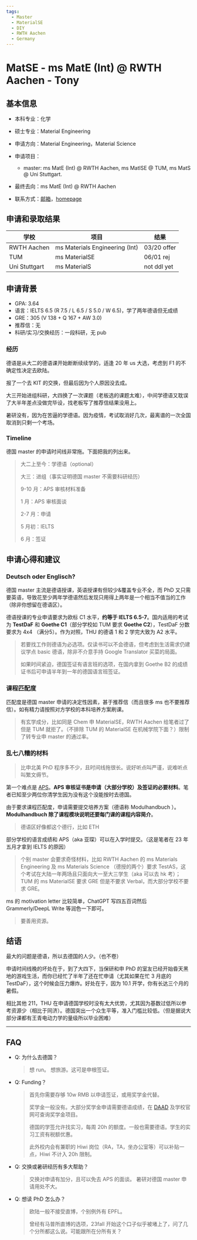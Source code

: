 ```yaml
---
tags:
  - Master
  - MaterialSE
  - DIY
  - RWTH Aachen
  - Germany
---
```


# MatSE - ms MatE (Int) @ RWTH Aachen - Tony

## 基本信息

- 本科专业：化学
- 硕士专业：Material Engineering
- 申请方向：Material Engineering，Material Science
- 申请项目：
    - master: ms MatE (Int) @ RWTH Aachen, ms MatlSE @ TUM, ms MatS @ Uni Stuttgart.

- 最终去向：ms MatE (Int) @ RWTH Aachen
- 联系方式：[邮箱](mailto:Tony-zhn@hotmail.com)，[homepage](https://tony-zhn.github.io/)

## 申请和录取结果

| 学校 | 项目 | 结果 |
| ---- | ---- | ---- |
| RWTH Aachen | ms Materials Engineering (Int) | 03/20 offer |
| TUM | ms MaterialSE | 06/01 rej |
| Uni Stuttgart | ms MaterialS | not ddl yet |

## 申请背景

- GPA: 3.64
- 语言：IELTS 6.5 (R 7.5 / L 6.5 / S 5.0 / W 6.5)，学了两年德语但无成绩
- GRE：305 (V 138 + Q 167 + AW 3.0)
- 推荐信：无
- 科研/实习/交换经历：一段科研，无 pub

### 经历

德语是从大二的德语课开始断断续续学的，适逢 20 年 us 大选，考虑到 F1 的不确定性决定去欧陆。

报了一个去 KIT 的交换，但最后因为个人原因没去成。

大三开始进组科研，大四换了一次课题（老板选的课题太难），中间学德语又耽误了大半年差点没做完毕设，找老板写了推荐信结果没用上。

暑研没有，因为在苦逼的学德语。因为疫情，考试取消好几次，最离谱的一次全国取消到只剩一个考场。

### Timeline

德国 master 的申请时间线非常拖。下面把我的列出来。

> 大二上至今：学德语（optional）
>
> 大三：进组（事实证明德国 master 不需要科研经历）
>
> 9-10 月：APS 审核材料准备
>
> 1 月：APS 审核面谈
>
> 2-7 月：申请
>
> 5 月初：IELTS
>
> 6 月：签证

## 申请心得和建议

### Deutsch oder Englisch?

德国 master 主流是德语授课，英语授课有但较少&覆盖专业不全，而 PhD 又只需要英语，导致花至少两年学德语然后发现只用得上两年是一个相当不值当的工作（除非你想留在德语区）。

德语授课的专业申请要求为欧标 C1 水平，**约等于 IELTS 6.5-7**。国内适用的考试为 **TestDaF** 和 **Goethe C1**（部分学校如 TUM 要求 **Goethe C2**），TestDaF 分数要求为 4x4 （满分5）。作为对照，THU 的德语 1 和 2 学完大致为 A2 水平。

> 若要找工作则德语为必选项。仅读书可以不会德语，但考虑到生活需求仍建议学点 basic 德语，除非不介意手持 Google Translator 买菜的局面。
>
> 如果时间紧迫，德国签证有语言班的选项，在国内拿到 Goethe B2 的成绩证书后可申请半年到一年的德国语言班签证。

### 课程匹配度

匹配度是德国 master 申请的决定性因素，甚于推荐信（而且很多 ms 也不要推荐信）。如有精力请按照对方学校的本科培养方案刷课。

> 有玄学成分，比如同是 Chem 申 MaterialSE，RWTH Aachen 给笔者过了但是 TUM 就拒了。（不排除 TUM 的 MaterialSE 在机械学院下面？）限制了转专业申 master 的通过率。

### 乱七八糟的材料

> 比申北美 PhD 程序多不少，且时间线拖很长。说好听点叫严谨，说难听点叫繁文缛节。

第一个难点是 [APS](../../prepare/help/)。**APS 审核证书是申请（大部分学校）及签证的必要材料**。笔者已知至少两位你清学生因为没有这个没能按时去德国。

由于要求课程匹配度，申请需要提交培养方案（德语称 Modulhandbuch ）。**Modulhandbuch 除了课程模块说明还要每门课的课程内容简介**。
> 德语区好像都这个德行，比如 ETH

部分学校的语言成绩和 APS（aka 亚琛）可以在入学时提交。（这是笔者在 23 年五月才拿到 IELTS 的原因）
> 个别 master 会要求奇怪材料，比如 RWTH Aachen 的 ms Materials Engineering 及 ms Materials Science （德授的两个）要求 TestAS，这个考试在大陆一年两场且只面向大一至大三学生（aka 可以去 hk 考）；TUM 的 ms MaterialSE 要求 GRE 但是不要求 Verbal，而大部分学校不要求 GRE。

ms 的 motivation letter 比较简单，ChatGPT 写四五百词然后 Grammerly/DeepL Write 等润色一下即可。
> 要善用资源。

## 结语

最大的问题是德语，所以去德国的人少。（也不卷）

申请时间线晚的坏处在于，到了大四下，当保研和申 PhD 的室友已经开始昏天黑地的游戏生活，而你已经忙了半年了还在忙申请（尤其如果在忙 3 月底的 TestDaF），这个时候会压力爆炸。好处在于，因为 10.1 开学，你有长达三个月的暑假。

相比其他 211，THU 在申请德国学校时没有太大优势，尤其因为基数过低所以参考资源少（相比于同济）。德国突出一个众生平等，准入门槛比较低。（但是据说大部分课都有王青电动力学的量级所以毕业困难）

-------------------

## FAQ

- Q: 为什么去德国？

    > 想 run。
    > 想旅游。这可是申根签证。

- Q: Funding？

    > 首先你需要存够 10w RMB 以申请签证，或用奖学金代替。
    >
    > 奖学金一般没有。大部分奖学金申请需要德语成绩，在 [DAAD](https://www2.daad.de/deutschland/stipendium/datenbank/en/21148-scholarship-database/) 及学校官网可查询奖学金项目。
    >
    > 德国的学签允许找实习，每周 20h 的额度。一般也需要德语。学生的实习工资有税额优惠。
    >
    > 此外校内会有兼职的 Hiwi 岗位（RA，TA，坐办公室等）可以补贴一点，Hiwi 不计入 20h 限制。

- Q: 交换或暑研经历有多大帮助？

    > 交换对申请有加分，且可以免去 APS 的面谈。
    > 暑研对德国 master 申请用处不大。

- Q: 想读 PhD 怎么办？

    > 欧陆一般不接受直博，个别例外有 EPFL。
    >
    > 曾经有马普所直博的选项，23fall 开始这个口子似乎被堵上了，问了几个分所都这么说。可能跟所在分所有关？
